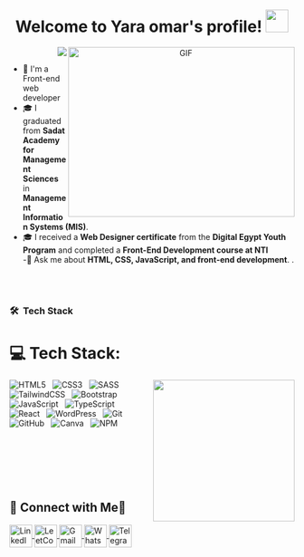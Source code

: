 <!--
### Hi there 👋

**ahmed-gimy/ahmed-gimy** is a ✨ _special_ ✨ repository because its `README.md` (this file) appears on your GitHub profile.

Here are some ideas to get you started:
 
- - 🎓 I graduated from **Sadat Academy for Management Sciences** in **Management Information Systems (MIS)**.
- 🌱 I’m currently learning ...
- 👯 I’m looking to collaborate on ...
- 🤔 I’m looking for help with ...
- 💬 Ask me about ...
- 📫 How to reach me: ...
- 😄 Pronouns: ...
- ⚡ Fun fact: ...
-->


<h1 align="center">
  Welcome to Yara omar's profile!
  <img src="https://media.giphy.com/media/hvRJCLFzcasrR4ia7z/giphy.gif" width="40">
</h1>
<a target="_blank" align="center">
  <img align="right" top="500" height="300" width="400" alt="GIF" src="https://media.giphy.com/media/SWoSkN6DxTszqIKEqv/giphy.gif">
</a>

<!-- Typing SVG by DenverCoder1 - https://github.com/DenverCoder1/readme-typing-svg -->
<p align="right">
  <a href="https://github.com/DenverCoder1/readme-typing-svg"><img src="https://readme-typing-svg.herokuapp.com/?lines=Front-end%20web%20developer;Always%20learning%20new%20things&font=Fira%20Code&center=true&width=440&height=45&color=f75c7e&vCenter=true&size=22"></a>
</p> 

- 🏢 I'm a Front-end web developer 
- 🎓 I graduated from **Sadat Academy for Management Sciences** in **Management Information Systems (MIS)**.
-  🎓 I received a **Web Designer certificate** from the **Digital Egypt Youth Program** and  completed a **Front-End Development course at NTI**  
-💬 Ask me about **HTML, CSS, JavaScript, and front-end development**.  . 
<!--

- 
-->

<br> <br>

### 🛠 &nbsp;Tech Stack
# 💻 Tech Stack:
<img width="250" align="right" src="https://c.tenor.com/_DOBjnGspYAAAAAM/code-coding.gif">


![HTML5](https://img.shields.io/badge/html5-%23E34F26.svg?style=for-the-badge&logo=html5&logoColor=white) &nbsp;
![CSS3](https://img.shields.io/badge/css3-%231572B6.svg?style=for-the-badge&logo=css3&logoColor=white) &nbsp;
![SASS](https://img.shields.io/badge/SASS-hotpink.svg?style=for-the-badge&logo=SASS&logoColor=white) &nbsp;
![TailwindCSS](https://img.shields.io/badge/tailwindcss-%2338B2AC.svg?style=for-the-badge&logo=tailwind-css&logoColor=white) &nbsp;
![Bootstrap](https://img.shields.io/badge/bootstrap-%23563D7C.svg?style=for-the-badge&logo=bootstrap&logoColor=white) &nbsp;
![JavaScript](https://img.shields.io/badge/javascript-%23323330.svg?style=for-the-badge&logo=javascript&logoColor=%23F7DF1E) &nbsp;
![TypeScript](https://img.shields.io/badge/typescript-%23007ACC.svg?style=for-the-badge&logo=typescript&logoColor=white) &nbsp;
![React](https://img.shields.io/badge/react-%2320232a.svg?style=for-the-badge&logo=react&logoColor=%2361DAFB) &nbsp;
![WordPress](https://img.shields.io/badge/WordPress-%23117AC9.svg?style=for-the-badge&logo=wordpress&logoColor=white) &nbsp;
![Git](https://img.shields.io/badge/git-%23F05033.svg?style=for-the-badge&logo=git&logoColor=white) &nbsp;
![GitHub](https://img.shields.io/badge/github-%23181717.svg?style=for-the-badge&logo=github&logoColor=white) &nbsp;
![Canva](https://img.shields.io/badge/Canva-%2300C4CC.svg?style=for-the-badge&logo=Canva&logoColor=white) &nbsp;
![NPM](https://img.shields.io/badge/NPM-%23CB3837.svg?style=for-the-badge&logo=npm&logoColor=white)

<!--
![Node.js](https://img.shields.io/badge/-Node.js-05122A?style=flat&logo=node.js&logoColor=339933)&nbsp;
![Sass](https://img.shields.io/badge/-Sass-05122A?style=flat&logo=sass)&nbsp;
![GraphQL](https://img.shields.io/badge/-GraphQL-05122A?style=flat&logo=GraphQL)&nbsp;
![MongoDB](https://img.shields.io/badge/-MongoDB-05122A?style=flat&logo=MongoDB)&nbsp;
![Python](https://img.shields.io/badge/-Python%20-05122A?style=flat&logo=python)&nbsp;
-->
<br> <br> <br> <br><br>
## 💬 **Connect with Me**🌟  

<p align="left">
  <a href="https://www.linkedin.com/in/yara-omar-72b6a9240" target="_blank">
    <img align="center" src="https://upload.wikimedia.org/wikipedia/commons/c/ca/LinkedIn_logo_initials.png" alt="LinkedIn" height="40" width="40" />
  </a>
  <a href="https://leetcode.com/u/Yaraomarfawzy/" target="_blank">
    <img align="center" src="https://upload.wikimedia.org/wikipedia/commons/a/ab/LeetCode_logo_white_no_text.svg" alt="LeetCode" height="40" width="40" />
  </a>
  <a href="mailto:yaraomar238@gmail.com" target="_blank">
    <img align="center" src="https://upload.wikimedia.org/wikipedia/commons/7/7e/Gmail_icon_%282020%29.svg" alt="Gmail" height="40" width="40" />
  </a>
  <a href="https://wa.me/+201015323418" target="_blank">
    <img align="center" src="https://upload.wikimedia.org/wikipedia/commons/6/6b/WhatsApp.svg" alt="WhatsApp" height="40" width="40" />
  </a>
  <a href="https://t.me/Yaraomar4" target="_blank">
    <img align="center" src="https://upload.wikimedia.org/wikipedia/commons/8/82/Telegram_logo.svg" alt="Telegram" height="40" width="40" />
  </a>
</p>


<!--
<img align="left" src="https://github-readme-stats.vercel.app/api/top-langs?username=yousefdergham&show_icons=true&locale=en&layout=compact&theme=radical" alt="most used languages" />
<br>
<a href="https://komarev.com/ghpvc/?username=yousefdergham&style=for-the-badge">
    <img src="https://komarev.com/ghpvc/?username=yousefdergham&style=for-the-badge">
</a>
-->

